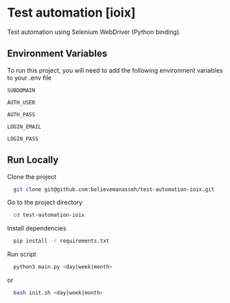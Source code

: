 # Test automation [ioix]

Test automation using Selenium WebDriver (Python binding).

## Environment Variables

To run this project, you will need to add the following environment variables to your .env file

`SUBDOMAIN`

`AUTH_USER`

`AUTH_PASS`

`LOGIN_EMAIL`

`LOGIN_PASS`

## Run Locally

Clone the project

```bash
  git clone git@github.com:believemanasseh/test-automation-ioix.git
```

Go to the project directory

```bash
  cd test-automation-ioix
```

Install dependencies

```bash
  pip install -r requirements.txt
```

Run script

```bash
  python3 main.py <day|week|month>
```
  or

```bash
  bash init.sh <day|week|month>
```
